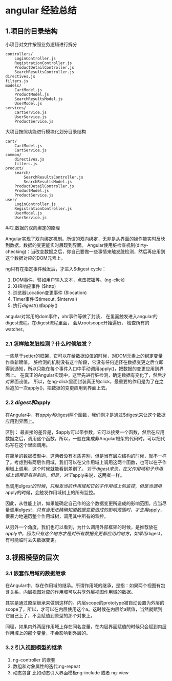 # angular 经验总结

## 1.项目的目录结构

小项目对文件按照业务逻辑进行拆分
```
controllers/
    LoginController.js
    RegistrationController.js
    ProductDetailController.js
    SearchResultsController.js
directives.js
filters.js
models/
    CartModel.js
    ProductModel.js
    SearchResultsModel.js
    UserModel.js
services/
    CartService.js
    UserService.js
    ProductService.js
```

大项目按照功能进行模块化划分目录结构
```
cart/
    CartModel.js
    CartService.js
common/
    directives.js
    filters.js
product/
    search/
        SearchResultsController.js
        SearchResultsModel.js
    ProductDetailController.js
    ProductModel.js
    ProductService.js
user/
    LoginController.js
    RegistrationController.js
    UserModel.js
    UserService.js
```

##2.数据的双向绑定的原理

Angular实现了双向绑定机制。所谓的双向绑定，无非是从界面的操作能实时反映到数据，数据的变更能实时展现到界面。
Angular使用脏检查机制(dirty-checking)：当改变数据之后，你自己要做一些事情来触发脏检测，然后再应用到这个数据对应的DOM元素上。

ng只有在指定事件触发后，才进入$digest cycle：
  1. DOM事件，譬如用户输入文本，点击按钮等。(ng-click)
  2. XHR响应事件 ($http)
  3. 浏览器Location变更事件 ($location)
  4. Timer事件($timeout, $interval)
  5. 执行$digest()或$apply()
  
angular对常用的dom事件，xhr事件等做了封装， 在里面触发进入angular的digest流程。在digest流程里面， 会从rootscope开始遍历， 检查所有的watcher。

### 2.1 怎样触发脏检测？什么时候触发？

一些基于setter的框架，它可以在给数据设值的时候，对DOM元素上的绑定变量作重新赋值。
脏检测的机制没有这个阶段，它没有任何途径在数据变更之后立即得到通知，所以只能在每个事件入口中手动调用apply()，把数据的变更应用到界面上。
在真正的Angular实现中，这里先进行脏检测，确定数据有变化了，然后才对界面设值。
所以，在ng-click里面封装真正的click，最重要的作用是为了在之后追加一次apply()，把数据的变更应用到界面上去。

### 2.2 $digest和$apply

在Angular中，有$apply和$digest两个函数，我们刚才是通过$digest来让这个数据应用到界面上。

区别：
最直接的差异是，$apply可以带参数，它可以接受一个函数，然后在应用数据之后，调用这个函数。所以，一般在集成非Angular框架的代码时，可以把代码写在这个里面调用。

在简单的数据模型中，这两者没有本质差别，但是当有层次结构的时候，就不一样了。考虑到有两层作用域，我们可以在父作用域上调用这两个函数，也可以在子作用域上调用，这个时候就能看到差别了。
对于$digest来说，在父作用域和子作用域上调用是有差别的，但是，对于$apply来说，这两者一样。

当调用$digest的时候，只触发当前作用域和它的子作用域上的监控，但是当调用$apply的时候，会触发作用域树上的所有监控。

因此，从性能上讲，如果能确定自己作的这个数据变更所造成的影响范围，应当尽量调用$digest，只有当无法精确知道数据变更造成的影响范围时，才去用$apply，很暴力地遍历整个作用域树，调用其中所有的监控。

从另外一个角度，我们也可以看到，为什么调用外部框架的时候，是推荐放在$apply中，因为只有这个地方才是对所有数据变更都应用的地方，如果用$digest，有可能临时丢失数据变更。


## 3.视图模型的层次

### 3.1 嵌套作用域的数据继承

在Angular中，存在作用域的继承。所谓作用域的继承，是指：如果两个视图有包含关系，内层视图对应的作用域可以共享外层视图作用域的数据。

其实是通过原型继承来做到这样的。内层scope的prototype被自动设置为外层的scope了，所以，才可以在内层使用这个a。这时候在内层给a赋值，当然就赋到它自己上了，不会赋值到原型的那个对象上。

同理，如果内外两层作用域上存在同名变量，在内层界面赋值的时候只会赋到内层作用域上的那个变量，不会影响到外层的。

### 3.2 引入视图模型的继承

1. ng-controller 的嵌套
2. 数组和对象属性的迭代:ng-repeat
3. 动态包含 比如动态引入界面模板ng-include 或者 ng-view